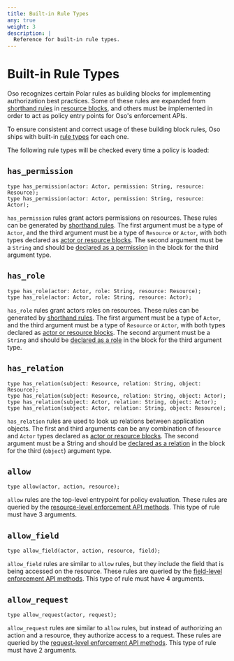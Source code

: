 ```yaml
---
title: Built-in Rule Types
any: true
weight: 3
description: |
  Reference for built-in rule types.
---
```


# Built-in Rule Types

Oso recognizes certain Polar rules as building blocks for implementing authorization best practices. Some of these rules are expanded from [shorthand rules](reference/polar/polar-syntax#shorthand-rules) in [resource blocks](reference/polar/polar-syntax#actor-and-resource-blocks), and others must be implemented in order to act as policy entry points for Oso's enforcement APIs.

To ensure consistent and correct usage of these building block rules, Oso ships with built-in [rule types](reference/polar/polar-syntax#rule-types) for each one.

The following rule types will be checked every time a policy is loaded:

## `has_permission`

```polar
type has_permission(actor: Actor, permission: String, resource: Resource);
type has_permission(actor: Actor, permission: String, resource: Actor);
```

`has_permission` rules grant actors permissions on resources. These rules can be generated by [shorthand rules](reference/polar/polar-syntax#shorthand-rules). The first argument must be a type of `Actor`, and the third argument must be a type of `Resource` or `Actor`, with both types declared as [actor or resource blocks](reference/polar/polar-syntax#actor-and-resource-blocks). The second argument must be a `String` and should be [declared as a permission](reference/polar/polar-syntax#permission-declarations) in the block for the third argument type.

## `has_role`

```polar
type has_role(actor: Actor, role: String, resource: Resource);
type has_role(actor: Actor, role: String, resource: Actor);
```

`has_role` rules grant actors roles on resources. These rules can be generated by [shorthand rules](reference/polar/polar-syntax#shorthand-rules). The first argument must be a type of `Actor`, and the third argument must be a type of `Resource` or `Actor`, with both types declared as [actor or resource blocks](reference/polar/polar-syntax#actor-and-resource-blocks). The second argument must be a `String` and should be [declared as a role](reference/polar/polar-syntax#role-declarations) in the block for the third argument type.


## `has_relation`

<!-- // TODO: revisit this when working on extension guides. This rule currently lets users define any relation they would like, but we may want to restrict that a bit more. -->
```polar
type has_relation(subject: Resource, relation: String, object: Resource);
type has_relation(subject: Resource, relation: String, object: Actor);
type has_relation(subject: Actor, relation: String, object: Actor);
type has_relation(subject: Actor, relation: String, object: Resource);
```

`has_relation` rules are used to look up relations between application objects. The first and third arguments can be any combination of `Resource` and `Actor` types declared as [actor or resource blocks](reference/polar/polar-syntax#actor-and-resource-blocks). The second argument must be a String and should be [declared as a relation](reference/polar/polar-syntax#relation-declarations) in the block for the third (`object`) argument type.


## `allow`

```polar
type allow(actor, action, resource);
```

`allow` rules are the top-level entrypoint for policy evaluation. These rules
are queried by the [resource-level enforcement API
methods](guides/enforcement/resource). This type of rule must have 3 arguments.

## `allow_field`

```polar
type allow_field(actor, action, resource, field);
```

`allow_field` rules are similar to `allow` rules, but they include the field
that is being accessed on the resource. These rules are queried by the
[field-level enforcement API methods](guides/enforcement/field). This type of
rule must have 4 arguments.

## `allow_request`

```polar
type allow_request(actor, request);
```

`allow_request` rules are similar to `allow` rules, but instead of authorizing
an action and a resource, they authorize access to a request. These rules are
queried by the [request-level enforcement API
methods](guides/enforcement/request). This type of rule must have 2 arguments.
